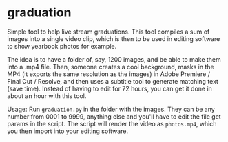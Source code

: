 # graduation
Simple tool to help live stream graduations. This tool compiles a sum of images into a single video clip, which is then to be used in editing software to show yearbook photos for example.

The idea is to have a folder of, say, 1200 images, and be able to make them into a .mp4 file. Then, someone creates a cool background, masks in the MP4 (it exports the same resolution as the images) in Adobe Premiere / Final Cut / Resolve, and then uses a subtitle tool to generate matching text (save time). Instead of having to edit for 72 hours, you can get it done in about an hour with this tool.

Usage:
Run `graduation.py` in the folder with the images. They can be any number from 0001 to 9999, anything else and you'll have to edit the file get params in the script. The script will render the video as `photos.mp4`, which you then import into your editing software.
